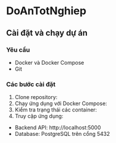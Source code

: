 # DoAnTotNghiep

## Cài đặt và chạy dự án

### Yêu cầu

- Docker và Docker Compose
- Git

### Các bước cài đặt

1. Clone repository:
2. Chạy ứng dụng với Docker Compose:
3. Kiểm tra trạng thái các container:
4. Truy cập ứng dụng:

- Backend API: http://localhost:5000
- Database: PostgreSQL trên cổng 5432
